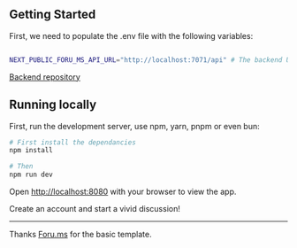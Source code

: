 ## Getting Started

First, we need to populate the .env file with the following variables:

```bash

NEXT_PUBLIC_FORU_MS_API_URL="http://localhost:7071/api" # The backend URL can be gotten by following the instructions of the readme in the backend repository
```

[Backend repository](https://github.com/Abdulrahman-Al-Hasbani-UCLL/CloudNativeApp_Backend.git)


## Running locally

First, run the development server, use npm, yarn, pnpm or even bun:

```bash
# First install the dependancies
npm install

# Then
npm run dev
```

Open [http://localhost:8080](http://localhost:8080) with your browser to view the app.


Create an account and start a vivid discussion!


---
Thanks [Foru.ms](https://foru.ms/) for the basic template.

